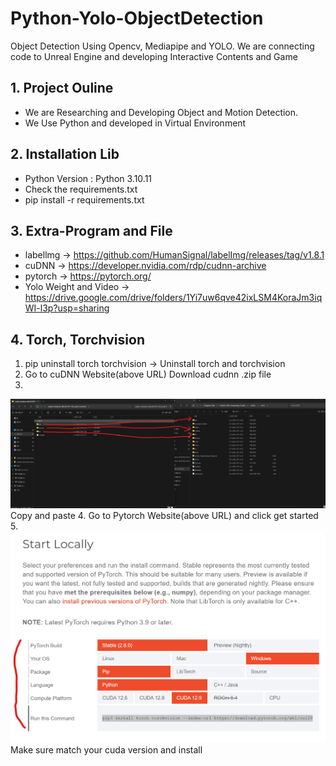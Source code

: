 # Python-Yolo-ObjectDetection
Object Detection Using Opencv, Mediapipe and YOLO. We are connecting code to Unreal Engine and developing Interactive Contents and Game


## 1. Project Ouline
- We are Researching and Developing Object and Motion Detection.
- We Use Python and developed in Virtual Environment

## 2. Installation Lib
- Python Version : Python 3.10.11
- Check the requirements.txt
- pip install -r requirements.txt

## 3. Extra-Program and File
- labellmg -> https://github.com/HumanSignal/labelImg/releases/tag/v1.8.1
- cuDNN -> https://developer.nvidia.com/rdp/cudnn-archive
- pytorch -> https://pytorch.org/
- Yolo Weight and Video -> https://drive.google.com/drive/folders/1Yi7uw6qve42ixLSM4KoraJm3iqWI-l3p?usp=sharing

## 4. Torch, Torchvision
1. pip uninstall torch torchvision -> Uninstall torch and torchvision
2. Go to cuDNN Website(above URL) Download cudnn .zip file
3. 
![alt text](image.png)
Copy and paste
4. Go to Pytorch Website(above URL) and click get started
5. 
![alt text](image-1.png)
Make sure match your cuda version and install